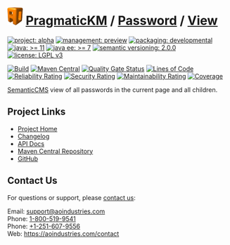 # [<img src="ao-logo.png" alt="AO Logo" width="35" height="40">](https://github.com/ao-apps) [PragmaticKM](https://github.com/ao-apps/pragmatickm) / [Password](https://github.com/ao-apps/pragmatickm-password) / [View](https://github.com/ao-apps/pragmatickm-password-view)

[![project: alpha](https://pragmatickm.com/ao-badges/project-alpha.svg)](https://aoindustries.com/life-cycle#project-alpha)
[![management: preview](https://pragmatickm.com/ao-badges/management-preview.svg)](https://aoindustries.com/life-cycle#management-preview)
[![packaging: developmental](https://pragmatickm.com/ao-badges/packaging-developmental.svg)](https://aoindustries.com/life-cycle#packaging-developmental)  
[![java: &gt;= 11](https://pragmatickm.com/ao-badges/java-11.svg)](https://docs.oracle.com/en/java/javase/11/)
[![java ee: &gt;= 7](https://pragmatickm.com/ao-badges/javaee-7.svg)](https://docs.oracle.com/javaee/7/)
[![semantic versioning: 2.0.0](https://pragmatickm.com/ao-badges/semver-2.0.0.svg)](https://semver.org/spec/v2.0.0.html)
[![license: LGPL v3](https://pragmatickm.com/ao-badges/license-lgpl-3.0.svg)](https://www.gnu.org/licenses/lgpl-3.0)

[![Build](https://github.com/ao-apps/pragmatickm-password-view/workflows/Build/badge.svg?branch=master)](https://github.com/ao-apps/pragmatickm-password-view/actions?query=workflow%3ABuild)
[![Maven Central](https://maven-badges.herokuapp.com/maven-central/com.pragmatickm/pragmatickm-password-view/badge.svg)](https://maven-badges.herokuapp.com/maven-central/com.pragmatickm/pragmatickm-password-view)
[![Quality Gate Status](https://sonarcloud.io/api/project_badges/measure?branch=master&project=com.pragmatickm%3Apragmatickm-password-view&metric=alert_status)](https://sonarcloud.io/dashboard?branch=master&id=com.pragmatickm%3Apragmatickm-password-view)
[![Lines of Code](https://sonarcloud.io/api/project_badges/measure?branch=master&project=com.pragmatickm%3Apragmatickm-password-view&metric=ncloc)](https://sonarcloud.io/component_measures?branch=master&id=com.pragmatickm%3Apragmatickm-password-view&metric=ncloc)  
[![Reliability Rating](https://sonarcloud.io/api/project_badges/measure?branch=master&project=com.pragmatickm%3Apragmatickm-password-view&metric=reliability_rating)](https://sonarcloud.io/component_measures?branch=master&id=com.pragmatickm%3Apragmatickm-password-view&metric=Reliability)
[![Security Rating](https://sonarcloud.io/api/project_badges/measure?branch=master&project=com.pragmatickm%3Apragmatickm-password-view&metric=security_rating)](https://sonarcloud.io/component_measures?branch=master&id=com.pragmatickm%3Apragmatickm-password-view&metric=Security)
[![Maintainability Rating](https://sonarcloud.io/api/project_badges/measure?branch=master&project=com.pragmatickm%3Apragmatickm-password-view&metric=sqale_rating)](https://sonarcloud.io/component_measures?branch=master&id=com.pragmatickm%3Apragmatickm-password-view&metric=Maintainability)
[![Coverage](https://sonarcloud.io/api/project_badges/measure?branch=master&project=com.pragmatickm%3Apragmatickm-password-view&metric=coverage)](https://sonarcloud.io/component_measures?branch=master&id=com.pragmatickm%3Apragmatickm-password-view&metric=Coverage)

[SemanticCMS](https://github.com/ao-apps/semanticcms) view of all passwords in the current page and all children.

## Project Links
* [Project Home](https://pragmatickm.com/password/view/)
* [Changelog](https://pragmatickm.com/password/view/changelog)
* [API Docs](https://pragmatickm.com/password/view/apidocs/)
* [Maven Central Repository](https://central.sonatype.com/artifact/com.pragmatickm/pragmatickm-password-view)
* [GitHub](https://github.com/ao-apps/pragmatickm-password-view)

## Contact Us
For questions or support, please [contact us](https://aoindustries.com/contact):

Email: [support@aoindustries.com](mailto:support@aoindustries.com)  
Phone: [1-800-519-9541](tel:1-800-519-9541)  
Phone: [+1-251-607-9556](tel:+1-251-607-9556)  
Web: https://aoindustries.com/contact
